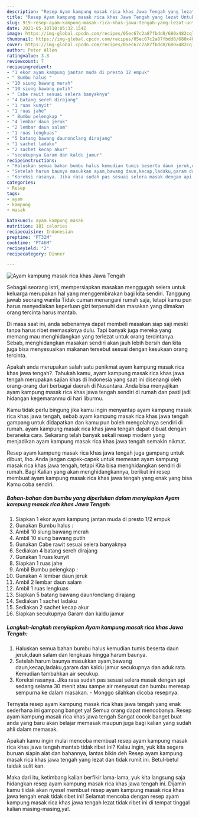 ```yaml
---
description: "Resep Ayam kampung masak rica khas Jawa Tengah yang lezat Untuk Jualan"
title: "Resep Ayam kampung masak rica khas Jawa Tengah yang lezat Untuk Jualan"
slug: 919-resep-ayam-kampung-masak-rica-khas-jawa-tengah-yang-lezat-untuk-jualan
date: 2021-05-30T10:05:32.154Z
image: https://img-global.cpcdn.com/recipes/05ec67c2a87fbdd8/680x482cq70/ayam-kampung-masak-rica-khas-jawa-tengah-foto-resep-utama.jpg
thumbnail: https://img-global.cpcdn.com/recipes/05ec67c2a87fbdd8/680x482cq70/ayam-kampung-masak-rica-khas-jawa-tengah-foto-resep-utama.jpg
cover: https://img-global.cpcdn.com/recipes/05ec67c2a87fbdd8/680x482cq70/ayam-kampung-masak-rica-khas-jawa-tengah-foto-resep-utama.jpg
author: Peter Allen
ratingvalue: 3.8
reviewcount: 7
recipeingredient:
- "1 ekor ayam kampung jantan muda di presto 12 empuk"
- " Bumbu halus "
- "10 siung bawang merah"
- "10 siung bawang putih"
- " Cabe rawit sesuai selera banyaknya"
- "4 batang sereh dirajang"
- "1 ruas kunyit"
- "1 ruas jahe"
- " Bumbu pelengkap "
- "4 lembar daun jeruk"
- "2 lembar daun salam"
- "1 ruas lengkuas"
- "5 batang bawang daunonclang dirajang"
- "1 sachet ladaku"
- "2 sachet kecap akur"
- "secukupnya Garam dan kaldu jamur"
recipeinstructions:
- "Haluskan semua bahan bumbu halus kemudian tumis beserta daun jeruk,daun salam dan lengkuas hingga harum baunya."
- "Setelah harum baunya masukkan ayam,bawang daun,kecap,ladaku,garam dan kaldu jamur secukupnya dan aduk rata. Kemudian tambahkan air secukup."
- "Koreksi rasanya. Jika rasa sudah pas sesuai selera masak dengan api sedang selama 30 menit atau sampe air menyusut dan bumbu meresap sempurna ke dalam masakan. Monggo silahkan dicoba resepnya."
categories:
- Resep
tags:
- ayam
- kampung
- masak

katakunci: ayam kampung masak 
nutrition: 181 calories
recipecuisine: Indonesian
preptime: "PT32M"
cooktime: "PT46M"
recipeyield: "2"
recipecategory: Dinner

---
```



![Ayam kampung masak rica khas Jawa Tengah](https://img-global.cpcdn.com/recipes/05ec67c2a87fbdd8/680x482cq70/ayam-kampung-masak-rica-khas-jawa-tengah-foto-resep-utama.jpg)

Sebagai seorang istri, mempersiapkan masakan menggugah selera untuk keluarga merupakan hal yang menggembirakan bagi kita sendiri. Tanggung jawab seorang  wanita Tidak cuman menangani rumah saja, tetapi kamu pun harus menyediakan keperluan gizi terpenuhi dan masakan yang dimakan orang tercinta harus mantab.

Di masa  saat ini, anda sebenarnya dapat membeli masakan siap saji meski tanpa harus ribet memasaknya dulu. Tapi banyak juga mereka yang memang mau menghidangkan yang terlezat untuk orang tercintanya. Sebab, menghidangkan masakan sendiri akan jauh lebih bersih dan kita juga bisa menyesuaikan makanan tersebut sesuai dengan kesukaan orang tercinta. 



Apakah anda merupakan salah satu penikmat ayam kampung masak rica khas jawa tengah?. Tahukah kamu, ayam kampung masak rica khas jawa tengah merupakan sajian khas di Indonesia yang saat ini disenangi oleh orang-orang dari berbagai daerah di Nusantara. Anda bisa menyajikan ayam kampung masak rica khas jawa tengah sendiri di rumah dan pasti jadi hidangan kegemaranmu di hari liburmu.

Kamu tidak perlu bingung jika kamu ingin menyantap ayam kampung masak rica khas jawa tengah, sebab ayam kampung masak rica khas jawa tengah gampang untuk didapatkan dan kamu pun boleh mengolahnya sendiri di rumah. ayam kampung masak rica khas jawa tengah dapat dibuat dengan beraneka cara. Sekarang telah banyak sekali resep modern yang menjadikan ayam kampung masak rica khas jawa tengah semakin nikmat.

Resep ayam kampung masak rica khas jawa tengah juga gampang untuk dibuat, lho. Anda jangan capek-capek untuk memesan ayam kampung masak rica khas jawa tengah, tetapi Kita bisa menghidangkan sendiri di rumah. Bagi Kalian yang akan menghidangkannya, berikut ini resep membuat ayam kampung masak rica khas jawa tengah yang enak yang bisa Kamu coba sendiri.

<!--inarticleads1-->

##### Bahan-bahan dan bumbu yang diperlukan dalam menyiapkan Ayam kampung masak rica khas Jawa Tengah:

1. Siapkan 1 ekor ayam kampung jantan muda di presto 1/2 empuk
1. Gunakan  Bumbu halus :
1. Ambil 10 siung bawang merah
1. Ambil 10 siung bawang putih
1. Gunakan  Cabe rawit sesuai selera banyaknya
1. Sediakan 4 batang sereh dirajang
1. Gunakan 1 ruas kunyit
1. Siapkan 1 ruas jahe
1. Ambil  Bumbu pelengkap :
1. Gunakan 4 lembar daun jeruk
1. Ambil 2 lembar daun salam
1. Ambil 1 ruas lengkuas
1. Siapkan 5 batang bawang daun/onclang dirajang
1. Sediakan 1 sachet ladaku
1. Sediakan 2 sachet kecap akur
1. Siapkan secukupnya Garam dan kaldu jamur




<!--inarticleads2-->

##### Langkah-langkah menyiapkan Ayam kampung masak rica khas Jawa Tengah:

1. Haluskan semua bahan bumbu halus kemudian tumis beserta daun jeruk,daun salam dan lengkuas hingga harum baunya.
1. Setelah harum baunya masukkan ayam,bawang daun,kecap,ladaku,garam dan kaldu jamur secukupnya dan aduk rata. Kemudian tambahkan air secukup.
1. Koreksi rasanya. Jika rasa sudah pas sesuai selera masak dengan api sedang selama 30 menit atau sampe air menyusut dan bumbu meresap sempurna ke dalam masakan. - Monggo silahkan dicoba resepnya.




Ternyata resep ayam kampung masak rica khas jawa tengah yang enak sederhana ini gampang banget ya! Semua orang dapat mencobanya. Resep ayam kampung masak rica khas jawa tengah Sangat cocok banget buat anda yang baru akan belajar memasak maupun juga bagi kalian yang sudah ahli dalam memasak.

Apakah kamu ingin mulai mencoba membuat resep ayam kampung masak rica khas jawa tengah mantab tidak ribet ini? Kalau ingin, yuk kita segera buruan siapin alat dan bahannya, lantas bikin deh Resep ayam kampung masak rica khas jawa tengah yang lezat dan tidak rumit ini. Betul-betul taidak sulit kan. 

Maka dari itu, ketimbang kalian berfikir lama-lama, yuk kita langsung saja hidangkan resep ayam kampung masak rica khas jawa tengah ini. Dijamin kamu tiidak akan nyesel membuat resep ayam kampung masak rica khas jawa tengah enak tidak ribet ini! Selamat mencoba dengan resep ayam kampung masak rica khas jawa tengah lezat tidak ribet ini di tempat tinggal kalian masing-masing,ya!.

